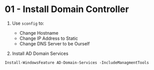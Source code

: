 # 01 - Install Domain Controller


1. Use `sconfig` to:
    - Change Hostname
    - Change IP Address to Static
    - Change DNS Server to be Ourself

2. Install AD Domain Services

```shell
Install-WindowsFeature AD-Domain-Services -IncludeManagmentTools
```

